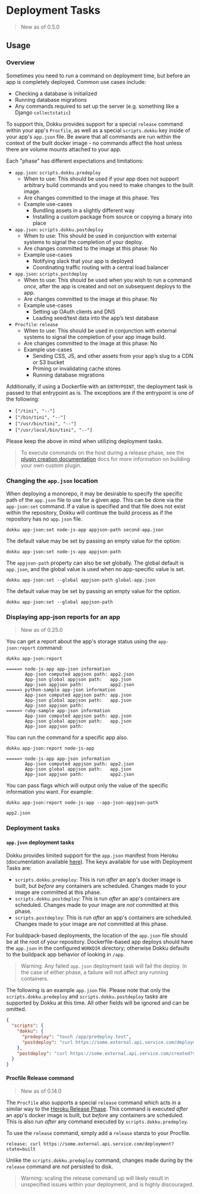 # Deployment Tasks

> New as of 0.5.0

## Usage

### Overview

Sometimes you need to run a command on deployment time, but before an app is completely deployed. Common use cases include:

- Checking a database is initialized
- Running database migrations
- Any commands required to set up the server (e.g. something like a Django `collectstatic`)

To support this, Dokku provides support for a special `release` command within your app's `Procfile`, as well as a special `scripts.dokku` key inside of your app's `app.json` file. Be aware that all commands are run within the context of the built docker image - no commands affect the host unless there are volume mounts attached to your app.

Each "phase" has different expectations and limitations:

- `app.json`: `scripts.dokku.predeploy`
    - When to use: This should be used if your app does not support arbitrary build commands and you need to make changes to the built image.
    - Are changes committed to the image at this phase: Yes
    - Example use-cases
        - Bundling assets in a slightly different way
        - Installing a custom package from source or copying a binary into place
- `app.json`: `scripts.dokku.postdeploy`
    - When to use: This should be used in conjunction with external systems to signal the completion of your deploy.
    - Are changes committed to the image at this phase: No
    - Example use-cases
      - Notifying slack that your app is deployed
      - Coordinating traffic routing with a central load balancer
- `app.json`: `scripts.postdeploy`
    - When to use: This should be used when you wish to run a command _once_, after the app is created and not on subsequent deploys to the app.
    - Are changes committed to the image at this phase: No
    - Example use-cases
        - Setting up OAuth clients and DNS
        - Loading seed/test data into the app’s test database
- `Procfile`: `release`
    - When to use: This should be used in conjunction with external systems to signal the completion of your app image build.
    - Are changes committed to the image at this phase: No
    - Example use-cases
        - Sending CSS, JS, and other assets from your app’s slug to a CDN or S3 bucket
        - Priming or invalidating cache stores
        - Running database migrations

Additionally, if using a Dockerfile with an `ENTRYPOINT`, the deployment task is passed to that entrypoint as is. The exceptions are if the entrypoint is one of the following:

- `["/tini", "--"]`
- `["/bin/tini", "--"]`
- `["/usr/bin/tini", "--"]`
- `["/usr/local/bin/tini", "--"]`

Please keep the above in mind when utilizing deployment tasks.

> To execute commands on the host during a release phase, see the [plugin creation documentation](/docs/development/plugin-creation.md) docs for more information on building your own custom plugin.

### Changing the `app.json` location

When deploying a monorepo, it may be desirable to specify the specific path of the `app.json` file to use for a given app. This can be done via the `app-json:set` command. If a value is specified and that file does not exist within the repository, Dokku will continue the build process as if the repository has no `app.json` file.

```shell
dokku app-json:set node-js-app appjson-path second-app.json
```

The default value may be set by passing an empty value for the option:

```shell
dokku app-json:set node-js-app appjson-path
```

The `appjson-path` property can also be set globally. The global default is `app.json`, and the global value is used when no app-specific value is set.

```shell
dokku app-json:set --global appjson-path global-app.json
```

The default value may be set by passing an empty value for the option.

```shell
dokku app-json:set --global appjson-path
```

### Displaying app-json reports for an app

> New as of 0.25.0

You can get a report about the app's storage status using the `app-json:report` command:

```shell
dokku app-json:report
```

```
=====> node-js-app app-json information
       App-json computed appjson path: app2.json
       App-json global appjson path:   app.json
       App-json appjson path:          app2.json
=====> python-sample app-json information
       App-json computed appjson path: app.json
       App-json global appjson path:   app.json
       App-json appjson path:
=====> ruby-sample app-json information
       App-json computed appjson path: app.json
       App-json global appjson path:   app.json
       App-json appjson path:
```

You can run the command for a specific app also.

```shell
dokku app-json:report node-js-app
```

```
=====> node-js-app app-json information
       App-json computed appjson path: app2.json
       App-json global appjson path:   app.json
       App-json appjson path:          app2.json
```

You can pass flags which will output only the value of the specific information you want. For example:

```shell
dokku app-json:report node-js-app --app-json-appjson-path
```

```
app2.json
```

### Deployment tasks

#### `app.json` deployment tasks

Dokku provides limited support for the `app.json` manifest from Heroku (documentation available [here](https://devcenter.heroku.com/articles/app-json-schema)). The keys available for use with Deployment Tasks are:

- `scripts.dokku.predeploy`: This is run _after_ an app's docker image is built, but _before_ any containers are scheduled. Changes made to your image are committed at this phase.
- `scripts.dokku.postdeploy`: This is run _after_ an app's containers are scheduled. Changes made to your image are _not_ committed at this phase.
- `scripts.postdeploy`: This is run _after_ an app's containers are scheduled. Changes made to your image are _not_ committed at this phase.

For buildpack-based deployments, the location of the `app.json` file should be at the root of your repository. Dockerfile-based app deploys should have the `app.json` in the configured `WORKDIR` directory; otherwise Dokku defaults to the buildpack app behavior of looking in `/app`.

> Warning: Any failed `app.json` deployment task will fail the deploy. In the case of either phase, a failure will not affect any running containers.

The following is an example `app.json` file. Please note that only the `scripts.dokku.predeploy` and `scripts.dokku.postdeploy` tasks are supported by Dokku at this time. All other fields will be ignored and can be omitted.

```json
{
  "scripts": {
    "dokku": {
      "predeploy": "touch /app/predeploy.test",
      "postdeploy": "curl https://some.external.api.service.com/deployment?state=success"
    },
    "postdeploy": "curl https://some.external.api.service.com/created?state=success"
  }
}
```

#### Procfile Release command

> New as of 0.14.0

The `Procfile` also supports a special `release` command which acts in a similar way to the [Heroku Release Phase](https://devcenter.heroku.com/articles/release-phase). This command is executed _after_ an app's docker image is built, but _before_ any containers are scheduled. This is also run _after_ any command executed by `scripts.dokku.predeploy`.

To use the `release` command, simply add a `release` stanza to your Procfile.

```Procfile
release: curl https://some.external.api.service.com/deployment?state=built
```

Unlike the `scripts.dokku.predeploy` command, changes made during by the `release` command are _not_ persisted to disk.

> Warning: scaling the release command up will likely result in unspecified issues within your deployment, and is highly discouraged.
